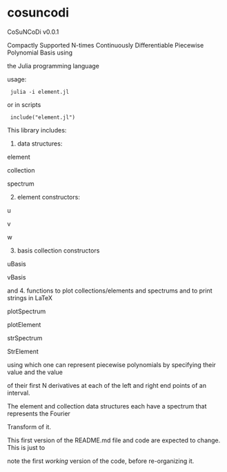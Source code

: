 # cosuncodi
CoSuNCoDi v0.0.1 

Compactly Supported N-times Continuously Differentiable Piecewise Polynomial Basis using 

the Julia programming language


usage:

<code> julia -i element.jl </code>

or in scripts

<code> include("element.jl") </code>


This library includes:

1.  data structures:

element

collection

spectrum


2.  element constructors:

u

v

w


3.  basis collection constructors

uBasis

vBasis


and 4. functions to plot collections/elements and spectrums and to print strings in LaTeX

plotSpectrum

plotElement

strSpectrum

StrElement




using which one can represent piecewise polynomials by specifying their value and the value

of their first N derivatives at each of the left and right end points of an interval.


The element and collection data structures each have a spectrum that represents the Fourier

Transform of it.


This first version of the README.md file and code are expected to change.  This is just to 

note the first *working* version of the code, before re-organizing it.

